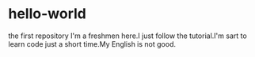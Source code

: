 # hello-world
the first repository
I'm a freshmen here.I just follow the tutorial.I'm sart to learn code just a short time.My English is not good.
